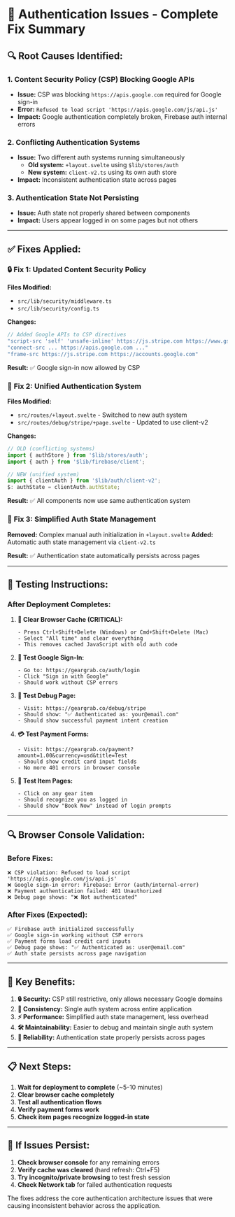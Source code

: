 # 🔧 Authentication Issues - Complete Fix Summary

## 🔍 **Root Causes Identified:**

### 1. **Content Security Policy (CSP) Blocking Google APIs**
- **Issue:** CSP was blocking `https://apis.google.com` required for Google sign-in
- **Error:** `Refused to load script 'https://apis.google.com/js/api.js'`
- **Impact:** Google authentication completely broken, Firebase auth internal errors

### 2. **Conflicting Authentication Systems**
- **Issue:** Two different auth systems running simultaneously
  - **Old system:** `+layout.svelte` using `$lib/stores/auth`
  - **New system:** `client-v2.ts` using its own auth store
- **Impact:** Inconsistent authentication state across pages

### 3. **Authentication State Not Persisting**
- **Issue:** Auth state not properly shared between components
- **Impact:** Users appear logged in on some pages but not others

---

## ✅ **Fixes Applied:**

### 🔒 **Fix 1: Updated Content Security Policy**

**Files Modified:**
- `src/lib/security/middleware.ts`
- `src/lib/security/config.ts`

**Changes:**
```typescript
// Added Google APIs to CSP directives
"script-src 'self' 'unsafe-inline' https://js.stripe.com https://www.gstatic.com https://apis.google.com"
"connect-src ... https://apis.google.com ..."
"frame-src https://js.stripe.com https://accounts.google.com"
```

**Result:** ✅ Google sign-in now allowed by CSP

### 🔄 **Fix 2: Unified Authentication System**

**Files Modified:**
- `src/routes/+layout.svelte` - Switched to new auth system
- `src/routes/debug/stripe/+page.svelte` - Updated to use client-v2

**Changes:**
```typescript
// OLD (conflicting systems)
import { authStore } from '$lib/stores/auth';
import { auth } from '$lib/firebase/client';

// NEW (unified system)
import { clientAuth } from '$lib/auth/client-v2';
$: authState = clientAuth.authState;
```

**Result:** ✅ All components now use same authentication system

### 🎯 **Fix 3: Simplified Auth State Management**

**Removed:** Complex manual auth initialization in `+layout.svelte`
**Added:** Automatic auth state management via `client-v2.ts`

**Result:** ✅ Authentication state automatically persists across pages

---

## 🧪 **Testing Instructions:**

### **After Deployment Completes:**

1. **🔄 Clear Browser Cache (CRITICAL):**
   ```
   - Press Ctrl+Shift+Delete (Windows) or Cmd+Shift+Delete (Mac)
   - Select "All time" and clear everything
   - This removes cached JavaScript with old auth code
   ```

2. **🔐 Test Google Sign-In:**
   ```
   - Go to: https://geargrab.co/auth/login
   - Click "Sign in with Google"
   - Should work without CSP errors
   ```

3. **🧪 Test Debug Page:**
   ```
   - Visit: https://geargrab.co/debug/stripe
   - Should show: "✅ Authenticated as: your@email.com"
   - Should show successful payment intent creation
   ```

4. **💳 Test Payment Forms:**
   ```
   - Visit: https://geargrab.co/payment?amount=1.00&currency=usd&title=Test
   - Should show credit card input fields
   - No more 401 errors in browser console
   ```

5. **📱 Test Item Pages:**
   ```
   - Click on any gear item
   - Should recognize you as logged in
   - Should show "Book Now" instead of login prompts
   ```

---

## 🔍 **Browser Console Validation:**

### **Before Fixes:**
```
❌ CSP violation: Refused to load script 'https://apis.google.com/js/api.js'
❌ Google sign-in error: Firebase: Error (auth/internal-error)
❌ Payment authentication failed: 401 Unauthorized
❌ Debug page shows: "❌ Not authenticated"
```

### **After Fixes (Expected):**
```
✅ Firebase auth initialized successfully
✅ Google sign-in working without CSP errors
✅ Payment forms load credit card inputs
✅ Debug page shows: "✅ Authenticated as: user@email.com"
✅ Auth state persists across page navigation
```

---

## 🎯 **Key Benefits:**

1. **🔒 Security:** CSP still restrictive, only allows necessary Google domains
2. **🔄 Consistency:** Single auth system across entire application
3. **⚡ Performance:** Simplified auth state management, less overhead
4. **🛠️ Maintainability:** Easier to debug and maintain single auth system
5. **🎯 Reliability:** Authentication state properly persists across pages

---

## 📋 **Next Steps:**

1. **Wait for deployment to complete** (~5-10 minutes)
2. **Clear browser cache completely**
3. **Test all authentication flows**
4. **Verify payment forms work**
5. **Check item pages recognize logged-in state**

---

## 🚨 **If Issues Persist:**

1. **Check browser console** for any remaining errors
2. **Verify cache was cleared** (hard refresh: Ctrl+F5)
3. **Try incognito/private browsing** to test fresh session
4. **Check Network tab** for failed authentication requests

The fixes address the core authentication architecture issues that were causing inconsistent behavior across the application.
